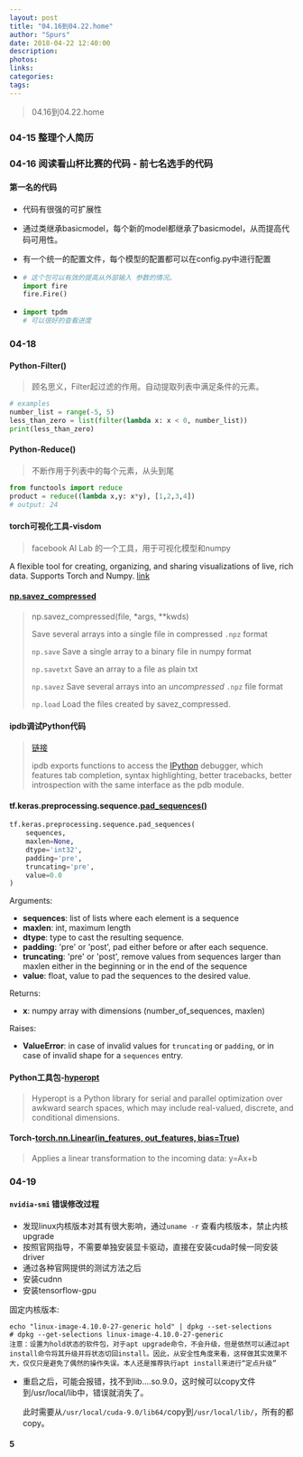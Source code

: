 ```yaml
---
layout: post
title: "04.16到04.22.home"
author: "Spurs"
date: 2018-04-22 12:40:00
description:
photos:
links:
categories:
tags:
---
```


> 04.16到04.22.home

<!-- more -->

### 04-15 整理个人简历

### 04-16 阅读看山杯比赛的代码 - 前七名选手的代码

#### 第一名的代码

- 代码有很强的可扩展性

- 通过类继承basicmodel，每个新的model都继承了basicmodel，从而提高代码可用性。

- 有一个统一的配置文件，每个模型的配置都可以在config.py中进行配置

- ```python
  # 这个包可以有效的提高从外部输入 参数的情况。
  import fire
  fire.Fire() 
  ```

- ```python
  import tpdm
  # 可以很好的查看进度	
  ```

### 04-18

#### Python-Filter()

> 顾名思义，Filter起过滤的作用。自动提取列表中满足条件的元素。

```python
# examples
number_list = range(-5, 5)
less_than_zero = list(filter(lambda x: x < 0, number_list))
print(less_than_zero)
```

#### Python-Reduce()

> 不断作用于列表中的每个元素，从头到尾

```python
from functools import reduce
product = reduce((lambda x,y: x*y), [1,2,3,4])
# output: 24
```

#### torch可视化工具-visdom

> facebook AI Lab 的一个工具，用于可视化模型和numpy

A flexible tool for creating, organizing, and sharing visualizations of live, rich data. Supports Torch and Numpy. [link](https://github.com/facebookresearch/visdom)

#### [np.savez_compressed](https://docs.scipy.org/doc/numpy-1.14.0/reference/generated/numpy.savez_compressed.html)

> np.savez_compressed(file, *args, **kwds)
>
> Save several arrays into a single file in compressed `.npz` format
>
> `np.save` Save a single array to a binary file in numpy format
>
> `np.savetxt` Save an array to a file as plain txt
>
> `np.savez` Save several arrays into an *uncompressed* `.npz` file format
>
> `np.load` Load the files created by savez_compressed.

#### ipdb调试Python代码

> [链接](https://pypi.org/project/ipdb/)
>
> ipdb exports functions to access the [IPython](http://ipython.org/) debugger, which features tab completion, syntax highlighting, better tracebacks, better introspection with the same interface as the pdb module.

#### tf.keras.preprocessing.sequence.[pad_sequences()](https://www.tensorflow.org/api_docs/python/tf/keras/preprocessing/sequence/pad_sequences)

```python
tf.keras.preprocessing.sequence.pad_sequences(
    sequences,
    maxlen=None,
    dtype='int32',
    padding='pre',
    truncating='pre',
    value=0.0
)
```

Arguments:

- **sequences**: list of lists where each element is a sequence
- **maxlen**: int, maximum length
- **dtype**: type to cast the resulting sequence.
- **padding**: 'pre' or 'post', pad either before or after each sequence.
- **truncating**: 'pre' or 'post', remove values from sequences larger than maxlen either in the beginning or in the end of the sequence
- **value**: float, value to pad the sequences to the desired value.

Returns:

- **x**: numpy array with dimensions (number_of_sequences, maxlen)

Raises:

- **ValueError**: in case of invalid values for `truncating` or `padding`, or in case of invalid shape for a `sequences` entry.

#### Python工具包-[hyperopt](https://github.com/hyperopt/hyperopt)

> Hyperopt is a Python library for serial and parallel optimization over awkward search spaces, which may include real-valued, discrete, and conditional dimensions.

#### Torch-[torch.nn.Linear(in_features, out_features, bias=True)](http://pytorch.org/docs/master/nn.html?highlight=class%20sequential#linear)

>  Applies a linear transformation to the incoming data: y=Ax+b

### 04-19

#### `nvidia-smi` 错误修改过程

- 发现linux内核版本对其有很大影响，通过`uname -r` 查看内核版本，禁止内核upgrade
- 按照官网指导，不需要单独安装显卡驱动，直接在安装cuda时候一同安装driver
- 通过各种官网提供的测试方法之后
- 安装cudnn
- 安装tensorflow-gpu

固定内核版本:

```
echo "linux-image-4.10.0-27-generic hold" | dpkg --set-selections
# dpkg --get-selections linux-image-4.10.0-27-generic
注意：设置为hold状态的软件包，对于apt upgrade命令，不会升级，但是依然可以通过apt install命令将其升级并将状态切回install。因此，从安全性角度来看，这样做其实效果不大，仅仅只是避免了偶然的操作失误。本人还是推荐执行apt install来进行“定点升级”
```

- 重启之后，可能会报错，找不到lib....so.9.0，这时候可以copy文件到/usr/local/lib中，错误就消失了。

  此时需要从`/usr/local/cuda-9.0/lib64/`copy到`/usr/local/lib/`，所有的都copy。

####  5



